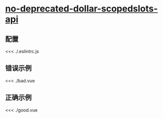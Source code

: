 
# [no-deprecated-dollar-scopedslots-api](https://eslint.vuejs.org/rules/no-deprecated-dollar-scopedslots-api.html)

## 配置

<<< ./.eslintrc.js

## 错误示例

<<< ./bad.vue

## 正确示例

<<< ./good.vue
        